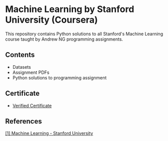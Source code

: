 # Machine Learning by Stanford University (Coursera)
This repository contains Python solutions to all Stanford's Machine Learning course taught by Andrew NG programming assignments.

## Contents
* Datasets
* Assignment PDFs
* Python solutions to programming assignment

## Certificate
* [Verified Certificate](https://www.coursera.org/account/accomplishments/certificate/MHZVLM9VWB3S)

## References
[[1] Machine Learning - Stanford University](https://www.coursera.org/learn/machine-learning)

